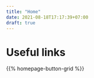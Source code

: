 ```yaml
---
title: "Home"
date: 2021-08-18T17:17:39+07:00
draft: true
---
```

# Useful links
{{% homepage-button-grid %}}

